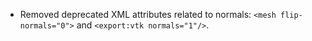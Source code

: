 - Removed deprecated XML attributes related to normals: `<mesh flip-normals="0">` and `<export:vtk normals="1"/>`.
